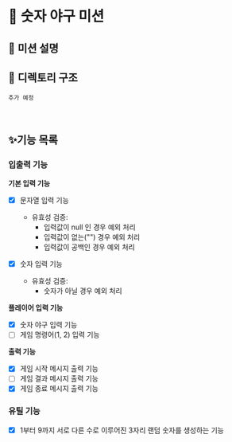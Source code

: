# 🥎 숫자 야구 미션

## 📌 미션 설명


## 📂 디렉토리 구조
```
추가 예정
```

<br/>

## ✨기능 목록

### 입출력 기능

**기본 입력 기능**
- [X] 문자열 입력 기능
  - 유효성 검증:
    - 입력값이 null 인 경우 예외 처리
    - 입력값이 없는("") 경우 예외 처리
    - 입력값이 공백인 경우 예외 처리

- [X] 숫자 입력 기능
  - 유효성 검증:
    - 숫자가 아닐 경우 예외 처리

**플레이어 입력 기능**
- [X] 숫자 야구 입력 기능
- [ ] 게임 명령어(1, 2) 입력 기능

**출력 기능**

- [X] 게임 시작 메시지 출력 기능
- [ ] 게임 결과 메시지 출력 기능
- [X] 게임 종료 메시지 출력 기능

### 유틸 기능
- [X] 1부터 9까지 서로 다른 수로 이루어진 3자리 랜덤 숫자를 생성하는 기능
